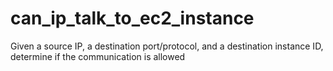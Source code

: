 # can_ip_talk_to_ec2_instance
Given a source IP, a destination port/protocol, and a destination instance ID, determine if the communication is allowed
